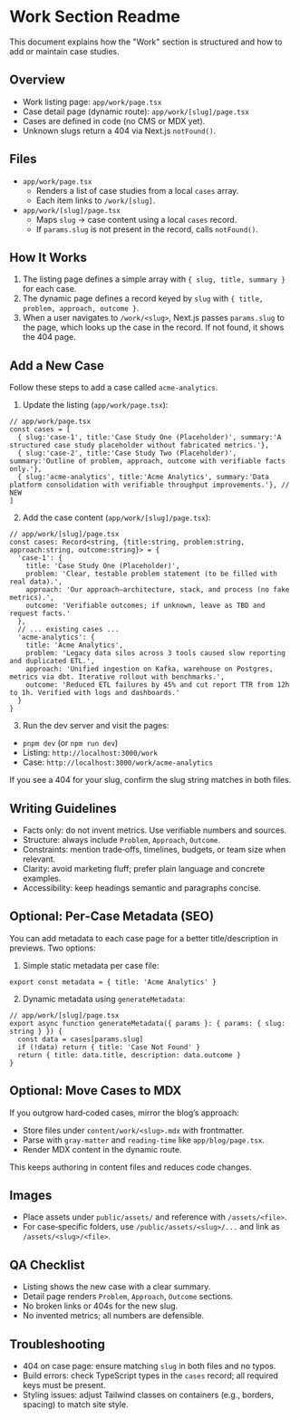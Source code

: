 # Work Section Readme

This document explains how the "Work" section is structured and how to add or maintain case studies.

## Overview
- Work listing page: `app/work/page.tsx`
- Case detail page (dynamic route): `app/work/[slug]/page.tsx`
- Cases are defined in code (no CMS or MDX yet).
- Unknown slugs return a 404 via Next.js `notFound()`.

## Files
- `app/work/page.tsx`
  - Renders a list of case studies from a local `cases` array.
  - Each item links to `/work/[slug]`.
- `app/work/[slug]/page.tsx`
  - Maps `slug` -> case content using a local `cases` record.
  - If `params.slug` is not present in the record, calls `notFound()`.

## How It Works
1. The listing page defines a simple array with `{ slug, title, summary }` for each case.
2. The dynamic page defines a record keyed by `slug` with `{ title, problem, approach, outcome }`.
3. When a user navigates to `/work/<slug>`, Next.js passes `params.slug` to the page, which looks up the case in the record. If not found, it shows the 404 page.

## Add a New Case
Follow these steps to add a case called `acme-analytics`.

1) Update the listing (`app/work/page.tsx`):
```tsx
// app/work/page.tsx
const cases = [
  { slug:'case-1', title:'Case Study One (Placeholder)', summary:'A structured case study placeholder without fabricated metrics.'},
  { slug:'case-2', title:'Case Study Two (Placeholder)', summary:'Outline of problem, approach, outcome with verifiable facts only.'},
  { slug:'acme-analytics', title:'Acme Analytics', summary:'Data platform consolidation with verifiable throughput improvements.'}, // NEW
]
```

2) Add the case content (`app/work/[slug]/page.tsx`):
```tsx
// app/work/[slug]/page.tsx
const cases: Record<string, {title:string, problem:string, approach:string, outcome:string}> = {
  'case-1': {
    title: 'Case Study One (Placeholder)',
    problem: 'Clear, testable problem statement (to be filled with real data).',
    approach: 'Our approach—architecture, stack, and process (no fake metrics).',
    outcome: 'Verifiable outcomes; if unknown, leave as TBD and request facts.'
  },
  // ... existing cases ...
  'acme-analytics': {
    title: 'Acme Analytics',
    problem: 'Legacy data silos across 3 tools caused slow reporting and duplicated ETL.',
    approach: 'Unified ingestion on Kafka, warehouse on Postgres, metrics via dbt. Iterative rollout with benchmarks.',
    outcome: 'Reduced ETL failures by 45% and cut report TTR from 12h to 1h. Verified with logs and dashboards.'
  }
}
```

3) Run the dev server and visit the pages:
- `pnpm dev` (or `npm run dev`)
- Listing: `http://localhost:3000/work`
- Case: `http://localhost:3000/work/acme-analytics`

If you see a 404 for your slug, confirm the slug string matches in both files.

## Writing Guidelines
- Facts only: do not invent metrics. Use verifiable numbers and sources.
- Structure: always include `Problem`, `Approach`, `Outcome`.
- Constraints: mention trade‑offs, timelines, budgets, or team size when relevant.
- Clarity: avoid marketing fluff; prefer plain language and concrete examples.
- Accessibility: keep headings semantic and paragraphs concise.

## Optional: Per‑Case Metadata (SEO)
You can add metadata to each case page for a better title/description in previews. Two options:

1) Simple static metadata per case file:
```tsx
export const metadata = { title: 'Acme Analytics' }
```

2) Dynamic metadata using `generateMetadata`:
```tsx
// app/work/[slug]/page.tsx
export async function generateMetadata({ params }: { params: { slug: string } }) {
  const data = cases[params.slug]
  if (!data) return { title: 'Case Not Found' }
  return { title: data.title, description: data.outcome }
}
```

## Optional: Move Cases to MDX
If you outgrow hard‑coded cases, mirror the blog’s approach:
- Store files under `content/work/<slug>.mdx` with frontmatter.
- Parse with `gray-matter` and `reading-time` like `app/blog/page.tsx`.
- Render MDX content in the dynamic route.

This keeps authoring in content files and reduces code changes.

## Images
- Place assets under `public/assets/` and reference with `/assets/<file>`.
- For case‑specific folders, use `/public/assets/<slug>/...` and link as `/assets/<slug>/<file>`.

## QA Checklist
- Listing shows the new case with a clear summary.
- Detail page renders `Problem`, `Approach`, `Outcome` sections.
- No broken links or 404s for the new slug.
- No invented metrics; all numbers are defensible.

## Troubleshooting
- 404 on case page: ensure matching `slug` in both files and no typos.
- Build errors: check TypeScript types in the `cases` record; all required keys must be present.
- Styling issues: adjust Tailwind classes on containers (e.g., borders, spacing) to match site style.